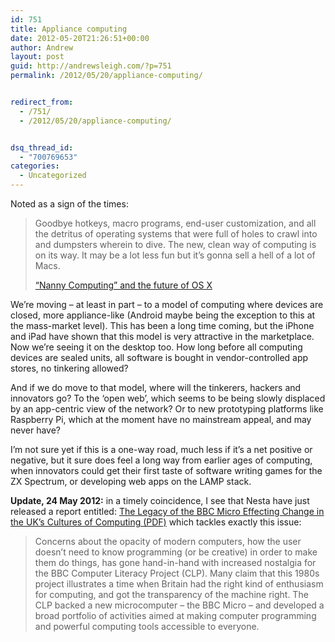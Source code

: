 ```yaml
---
id: 751
title: Appliance computing
date: 2012-05-20T21:26:51+00:00
author: Andrew
layout: post
guid: http://andrewsleigh.com/?p=751
permalink: /2012/05/20/appliance-computing/


redirect_from:
  - /751/
  - /2012/05/20/appliance-computing/


dsq_thread_id:
  - "700769653"
categories:
  - Uncategorized
---
```

Noted as a sign of the times:

> Goodbye hotkeys, macro programs, end-user customization, and all the detritus of operating systems that were full of holes to crawl into and dumpsters wherein to dive. The new, clean way of computing is on its way. It may be a lot less fun but it&#8217;s gonna sell a hell of a lot of Macs.
> 
> [&#8220;Nanny Computing&#8221; and the future of OS X](http://i.tuaw.com/2012/05/17/nanny-computing-and-the-future-of-os-x/)

<!--more-->

We’re moving – at least in part – to a model of computing where devices are closed, more appliance-like (Android maybe being the exception to this at the mass-market level). This has been a long time coming, but the iPhone and iPad have shown that this model is very attractive in the marketplace. Now we’re seeing it on the desktop too. How long before all computing devices are sealed units, all software is bought in vendor-controlled app stores, no tinkering allowed?

And if we do move to that model, where will the tinkerers, hackers and innovators go? To the ‘open web’, which seems to be being slowly displaced by an app-centric view of the network? Or to new prototyping platforms like Raspberry Pi, which at the moment have no mainstream appeal, and may never have?

I’m not sure yet if this is a one-way road, much less if it’s a net positive or negative, but it sure does feel a long way from earlier ages of computing, when innovators could get their first taste of software writing games for the ZX Spectrum, or developing web apps on the LAMP stack.

**Update, 24 May 2012:** in a timely coincidence, I see that Nesta have just released a report entitled: [The Legacy of the BBC Micro Effecting Change in the UK&#8217;s Cultures of Computing (PDF)](http://www.nesta.org.uk/library/documents/Legacy_of_the_BBC_MicroNEW.pdf) which tackles exactly this issue:

> Concerns about the opacity of modern computers, how the user doesn’t need to know programming (or be creative) in order to make them do things, has gone hand-in-hand with increased nostalgia for the BBC Computer Literacy Project (CLP). Many claim that this 1980s project illustrates a time when Britain had the right kind of enthusiasm for computing, and got the transparency of the machine right. The CLP backed a new microcomputer &#8211; the BBC Micro &#8211; and developed a broad portfolio of activities aimed at making computer programming and powerful computing tools accessible to everyone.